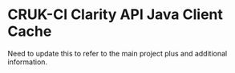 # CRUK-CI Clarity API Java Client Cache

Need to update this to refer to the main project plus and additional information.
